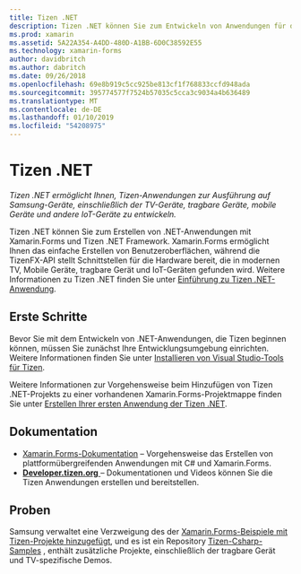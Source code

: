 ```yaml
---
title: Tizen .NET
description: Tizen .NET können Sie zum Entwickeln von Anwendungen für das Betriebssystem Tizen, die auf Samsung-Geräte, einschließlich der TV-Geräte, tragbare Geräte, mobile Geräte und andere IoT-Geräten ausgeführt wird.
ms.prod: xamarin
ms.assetid: 5A22A354-A4DD-480D-A1BB-6D0C38592E55
ms.technology: xamarin-forms
author: davidbritch
ms.author: dabritch
ms.date: 09/26/2018
ms.openlocfilehash: 69e8b919c5cc925be813cf1f768833ccfd948ada
ms.sourcegitcommit: 395774577f7524b57035c5cca3c9034a4b636489
ms.translationtype: MT
ms.contentlocale: de-DE
ms.lasthandoff: 01/10/2019
ms.locfileid: "54208975"
---
```

# <a name="tizen-net"></a>Tizen .NET

_Tizen .NET ermöglicht Ihnen, Tizen-Anwendungen zur Ausführung auf Samsung-Geräte, einschließlich der TV-Geräte, tragbare Geräte, mobile Geräte und andere IoT-Geräte zu entwickeln._

Tizen .NET können Sie zum Erstellen von .NET-Anwendungen mit Xamarin.Forms und Tizen .NET Framework. Xamarin.Forms ermöglicht Ihnen das einfache Erstellen von Benutzeroberflächen, während die TizenFX-API stellt Schnittstellen für die Hardware bereit, die in modernen TV, Mobile Geräte, tragbare Gerät und IoT-Geräten gefunden wird. Weitere Informationen zu Tizen .NET finden Sie unter [Einführung zu Tizen .NET-Anwendung](https://developer.tizen.org/development/training/.net-application).

## <a name="get-started"></a>Erste Schritte

Bevor Sie mit dem Entwickeln von .NET-Anwendungen, die Tizen beginnen können, müssen Sie zunächst Ihre Entwicklungsumgebung einrichten. Weitere Informationen finden Sie unter [Installieren von Visual Studio-Tools für Tizen](https://developer.tizen.org/development/visual-studio-tools-tizen/installing-visual-studio-tools-tizen).

Weitere Informationen zur Vorgehensweise beim Hinzufügen von Tizen .NET-Projekts zu einer vorhandenen Xamarin.Forms-Projektmappe finden Sie unter [Erstellen Ihrer ersten Anwendung der Tizen .NET](https://developer.tizen.org/development/training/.net-application/creating-your-first-tizen-.net-application).

## <a name="documentation"></a>Dokumentation

- [Xamarin.Forms-Dokumentation](~/xamarin-forms/index.yml) &ndash; Vorgehensweise das Erstellen von plattformübergreifenden Anwendungen mit C# und Xamarin.Forms.
- [**Developer.tizen.org** ](https://developer.tizen.org/development) &ndash; Dokumentationen und Videos können Sie die Tizen Anwendungen erstellen und bereitstellen.

## <a name="samples"></a>Proben

Samsung verwaltet eine Verzweigung des der [Xamarin.Forms-Beispiele mit Tizen-Projekte hinzugefügt](https://github.com/Samsung/xamarin-forms-samples), und es ist ein Repository [Tizen-Csharp-Samples](https://github.com/Samsung/Tizen-CSharp-Samples) , enthält zusätzliche Projekte, einschließlich der tragbare Gerät und TV-spezifische Demos.
